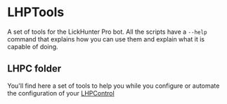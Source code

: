 # LHPTools
A set of tools for the LickHunter Pro bot. All the scripts have a `--help` command that explains how you can use them and explain what it is capable of doing.

## LHPC folder
You'll find here a set of tools to help you while you configure or automate the configuration of your [LHPControl](https://github.com/daisy613/LHPControl)
